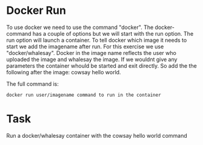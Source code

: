 # Docker Run
To use docker we need to use the command "docker". The docker-command has a couple of options but we will start with the run option. The run option will launch a container. To tell docker which image it needs to start we add the imagename after run. For this exercise we use "docker/whalesay". Docker in the image name reflects the user who uploaded the image and whalesay the image. If we wouldnt give any parameters the container whould be started and exit directly. So add the the following after the image: cowsay hello world.

The full command is:
```
docker run user/imagename command to run in the container
``` 
 # Task
 Run a docker/whalesay container with the cowsay hello world command
